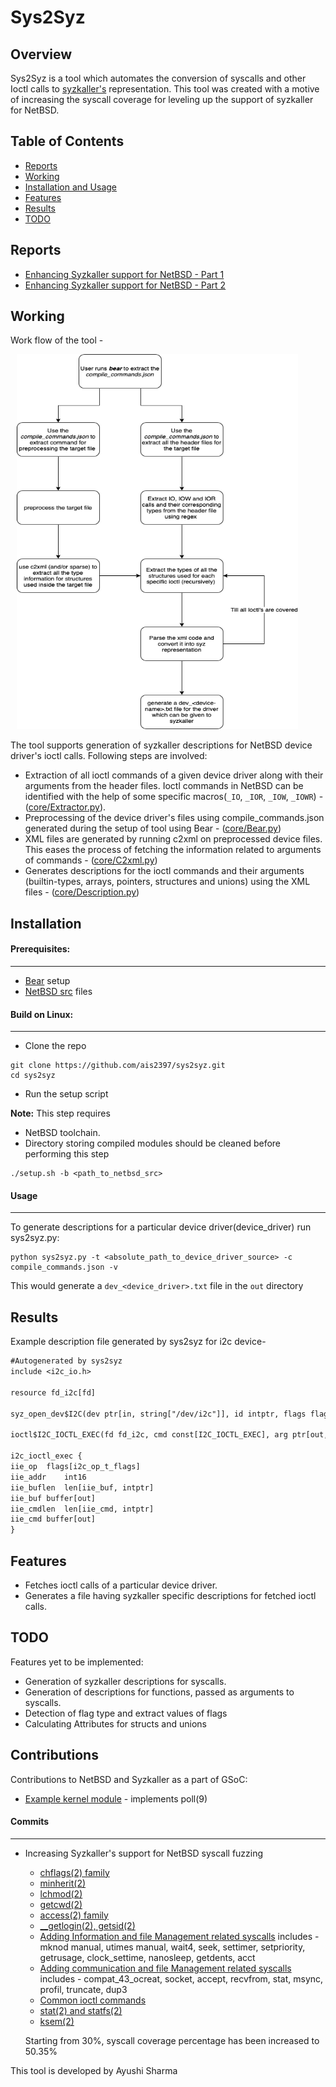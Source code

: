 # Sys2Syz

## Overview

Sys2Syz is a tool which automates the conversion of syscalls and other Ioctl calls to [syzkaller's](https://github.com/google/syzkaller) representation. This tool was created with a motive of increasing the syscall coverage for leveling up the support of syzkaller for NetBSD.

## Table of Contents 

- [Reports](#reports)
- [Working](#working)
- [Installation and Usage](#installation)
- [Features](#features)
- [Results](#results)
- [TODO](#todo)


## Reports

- [Enhancing Syzkaller support for NetBSD - Part 1](https://blog.netbsd.org/tnf/entry/gsoc_reports_enhancing_syzkaller_support)
- [Enhancing Syzkaller support for NetBSD - Part 2](https://blog.netbsd.org/tnf/entry/gsoc_reports_enhancing_syzkaller_support1)

## Working
Work flow of the tool -

<img src="sys2syz.png"
     alt="Sys2syz design"
     class="center"
     width="450" height="600"
     style="margin-left: 10px;
  margin-right: 10px;" />
     
The tool supports generation of syzkaller descriptions for NetBSD device driver's ioctl calls. Following steps are involved:

- Extraction of all ioctl commands of a given device driver along with their arguments from the header files. Ioctl commands in NetBSD can be identified with the help of some specific macros(`_IO`, `_IOR`, `_IOW`, `_IOWR`) - ([core/Extractor.py](https://github.com/ais2397/sys2syz/blob/gsoc-2020/core/Extractor.py)).
- Preprocessing of the device driver's files using compile_commands.json generated during the setup of tool using Bear - ([core/Bear.py](https://github.com/ais2397/sys2syz/blob/gsoc-2020/core/Bear.py))
- XML files are generated by running c2xml on preprocessed device files. This eases the process of fetching the information related to arguments of commands - ([core/C2xml.py](https://github.com/ais2397/sys2syz/blob/gsoc-2020/core/C2xml.py))
- Generates descriptions for the ioctl commands and their arguments (builtin-types, arrays, pointers, structures and unions) using the XML files - ([core/Description.py](https://github.com/ais2397/sys2syz/blob/gsoc-2020/core/Description.py))

## Installation
#### Prerequisites:
---
- [Bear](https://github.com/rizsotto/Bear) setup
- [NetBSD src](https://github.com/NetBSD/src) files

#### Build on Linux:
---
- Clone the repo
 ```shell
 git clone https://github.com/ais2397/sys2syz.git
 cd sys2syz
 ```
- Run the setup script

**Note:** This step requires
- NetBSD toolchain. 
- Directory storing compiled modules should be cleaned before performing this step
 ```shell
 ./setup.sh -b <path_to_netbsd_src>
 ```
 
 #### Usage
 ---
 To generate descriptions for a particular device driver(device_driver) run sys2syz.py:
```shell
python sys2syz.py -t <absolute_path_to_device_driver_source> -c compile_commands.json -v
```
This would generate a ```dev_<device_driver>.txt``` file in the ```out``` directory

## Results

Example description file generated by sys2syz for i2c device- 
```txt
#Autogenerated by sys2syz
include <i2c_io.h>

resource fd_i2c[fd]

syz_open_dev$I2C(dev ptr[in, string["/dev/i2c"]], id intptr, flags flags[open_flags]) fd_i2c

ioctl$I2C_IOCTL_EXEC(fd fd_i2c, cmd const[I2C_IOCTL_EXEC], arg ptr[out, i2c_ioctl_exec])

i2c_ioctl_exec {
iie_op	flags[i2c_op_t_flags]
iie_addr	int16
iie_buflen	len[iie_buf, intptr]
iie_buf	buffer[out]
iie_cmdlen	len[iie_cmd, intptr]
iie_cmd	buffer[out]
}
```

## Features

- Fetches ioctl calls of a particular device driver.
- Generates a file having syzkaller specific descriptions for fetched ioctl calls.

## TODO

Features yet to be implemented:
- Generation of syzkaller descriptions for syscalls.
- Generation of descriptions for functions, passed as arguments to syscalls.
- Detection of flag type and extract values of flags
- Calculating Attributes for structs and unions

## Contributions
Contributions to NetBSD and Syzkaller as a part of GSoC:

- [Example kernel module](https://nxr.netbsd.org/xref/src/sys/modules/examples/pollpal/) - implements poll(9) 

#### Commits
---
- Increasing Syzkaller's support for NetBSD syscall fuzzing 
    - [chflags(2) family](https://github.com/google/syzkaller/pull/1661)
    - [minherit(2)](https://github.com/google/syzkaller/pull/1680)
    - [lchmod(2)](https://github.com/google/syzkaller/pull/1687)
    - [getcwd(2)](https://github.com/google/syzkaller/pull/1725)
    - [access(2) family](https://github.com/google/syzkaller/pull/1727)
    - [__getlogin(2),  getsid(2)](https://github.com/google/syzkaller/pull/1728)
    - [Adding Information and file Management related syscalls](https://github.com/google/syzkaller/pull/1805) includes - mknod manual, utimes manual, wait4, seek, settimer, setpriority, getrusage, clock_settime, nanosleep, getdents, acct
    - [Adding communication and file Management related syscalls](https://github.com/google/syzkaller/pull/1826) includes - compat_43_ocreat, socket, accept, recvfrom, stat, msync, profil, truncate, dup3
    - [Common ioctl commands](https://github.com/google/syzkaller/pull/1850)
    - [stat(2) and statfs(2)](https://github.com/google/syzkaller/pull/1855)
    - [ksem(2)](https://github.com/google/syzkaller/pull/1972)
    
    Starting from 30%, syscall coverage percentage has been increased to 50.35% 
    
This tool is developed by Ayushi Sharma
